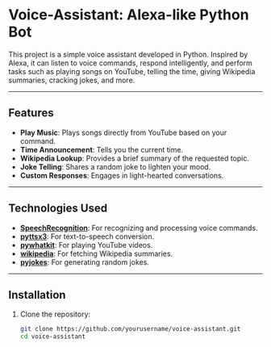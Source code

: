 # Voice-Assistant: Alexa-like Python Bot

This project is a simple voice assistant developed in Python. Inspired by Alexa, it can listen to voice commands, respond intelligently, and perform tasks such as playing songs on YouTube, telling the time, giving Wikipedia summaries, cracking jokes, and more.

---

## Features
- **Play Music**: Plays songs directly from YouTube based on your command.
- **Time Announcement**: Tells you the current time.
- **Wikipedia Lookup**: Provides a brief summary of the requested topic.
- **Joke Telling**: Shares a random joke to lighten your mood.
- **Custom Responses**: Engages in light-hearted conversations.

---

## Technologies Used
- **[SpeechRecognition](https://pypi.org/project/SpeechRecognition/)**: For recognizing and processing voice commands.
- **[pyttsx3](https://pypi.org/project/pyttsx3/)**: For text-to-speech conversion.
- **[pywhatkit](https://pypi.org/project/pywhatkit/)**: For playing YouTube videos.
- **[wikipedia](https://pypi.org/project/wikipedia/)**: For fetching Wikipedia summaries.
- **[pyjokes](https://pypi.org/project/pyjokes/)**: For generating random jokes.

---

## Installation
1. Clone the repository:
   ```bash
   git clone https://github.com/yourusername/voice-assistant.git
   cd voice-assistant

